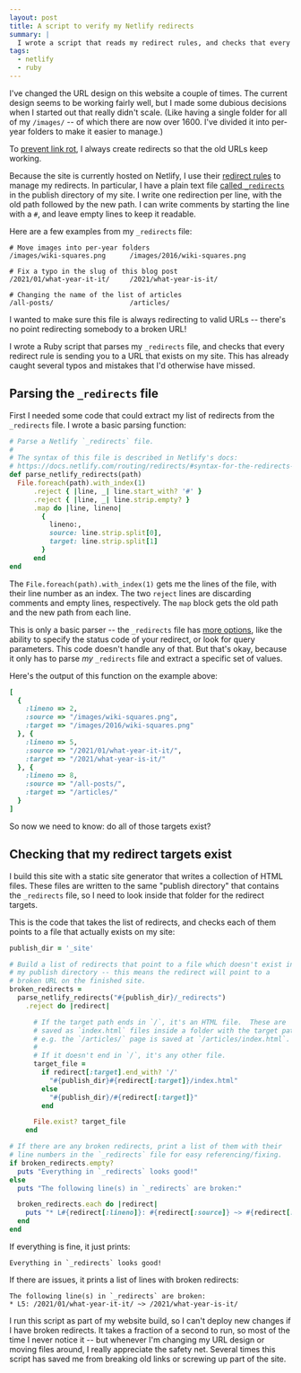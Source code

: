 ```yaml
---
layout: post
title: A script to verify my Netlify redirects
summary: |
  I wrote a script that reads my redirect rules, and checks that every redirect takes you to a page that actually exists on my site.
tags:
  - netlify
  - ruby
---
```

I've changed the URL design on this website a couple of times.
The current design seems to be working fairly well, but I made some dubious decisions when I started out that really didn't scale.
(Like having a single folder for all of my `/images/` -- of which there are now over 1600.
I've divided it into per-year folders to make it easier to manage.)

To [prevent link rot][link_rot], I always create redirects so that the old URLs keep working.

Because the site is currently hosted on Netlify, I use their [redirect rules] to manage my redirects.
In particular, I have a plain text file [called `_redirects`][_redirects] in the publish directory of my site.
I write one redirection per line, with the old path followed by the new path.
I can write comments by starting the line with a `#`, and leave empty lines to keep it readable.

Here are a few examples from my `_redirects` file:

```
# Move images into per-year folders
/images/wiki-squares.png      /images/2016/wiki-squares.png

# Fix a typo in the slug of this blog post
/2021/01/what-year-it-it/     /2021/what-year-is-it/

# Changing the name of the list of articles
/all-posts/                   /articles/
```

I wanted to make sure this file is always redirecting to valid URLs -- there's no point redirecting somebody to a broken URL!

I wrote a Ruby script that parses my `_redirects` file, and checks that every redirect rule is sending you to a URL that exists on my site.
This has already caught several typos and mistakes that I'd otherwise have missed.

[link_rot]: https://www.nngroup.com/articles/fighting-linkrot/
[redirect rules]: https://docs.netlify.com/routing/redirects/
[_redirects]: https://docs.netlify.com/routing/redirects/#syntax-for-the-redirects-file
[Jekyll]: https://jekyllrb.com

## Parsing the `_redirects` file

First I needed some code that could extract my list of redirects from the `_redirects` file.
I wrote a basic parsing function:

```ruby
# Parse a Netlify `_redirects` file.
#
# The syntax of this file is described in Netlify's docs:
# https://docs.netlify.com/routing/redirects/#syntax-for-the-redirects-file
def parse_netlify_redirects(path)
  File.foreach(path).with_index(1)
      .reject { |line, _| line.start_with? '#' }
      .reject { |line, _| line.strip.empty? }
      .map do |line, lineno|
        {
          lineno:,
          source: line.strip.split[0],
          target: line.strip.split[1]
        }
      end
end
```

The `File.foreach(path).with_index(1)` gets me the lines of the file, with their line number as an index.
The two `reject` lines are discarding comments and empty lines, respectively.
The `map` block gets the old path and the new path from each line.

This is only a basic parser -- the `_redirects` file has [more options](https://docs.netlify.com/routing/redirects/redirect-options/), like the ability to specify the status code of your redirect, or look for query parameters.
This code doesn't handle any of that.
But that's okay, because it only has to parse *my* `_redirects` file and extract a specific set of values.

Here's the output of this function on the example above:

```ruby
[
  {
    :lineno => 2,
    :source => "/images/wiki-squares.png",
    :target => "/images/2016/wiki-squares.png"
  }, {         
    :lineno => 5,
    :source => "/2021/01/what-year-it-it/",
    :target => "/2021/what-year-is-it/"
  }, {         
    :lineno => 8,
    :source => "/all-posts/",
    :target => "/articles/"
  }
]
```

So now we need to know: do all of those targets exist?



## Checking that my redirect targets exist

I build this site with a static site generator that writes a collection of HTML files.
These files are written to the same "publish directory" that contains the `_redirects` file, so I need to look inside that folder for the redirect targets.

This is the code that takes the list of redirects, and checks each of them points to a file that actually exists on my site:

```ruby
publish_dir = '_site'

# Build a list of redirects that point to a file which doesn't exist in
# my publish directory -- this means the redirect will point to a
# broken URL on the finished site.
broken_redirects =
  parse_netlify_redirects("#{publish_dir}/_redirects")
    .reject do |redirect|

      # If the target path ends in `/`, it's an HTML file.  These are
      # saved as `index.html` files inside a folder with the target path,
      # e.g. the `/articles/` page is saved at `/articles/index.html`.
      #
      # If it doesn't end in `/`, it's any other file.
      target_file =
        if redirect[:target].end_with? '/'
          "#{publish_dir}#{redirect[:target]}/index.html"
        else
          "#{publish_dir}/#{redirect[:target]}"
        end

      File.exist? target_file
    end

# If there are any broken redirects, print a list of them with their
# line numbers in the `_redirects` file for easy referencing/fixing.
if broken_redirects.empty?
  puts "Everything in `_redirects` looks good!"
else
  puts "The following line(s) in `_redirects` are broken:"

  broken_redirects.each do |redirect|
    puts "* L#{redirect[:lineno]}: #{redirect[:source]} ~> #{redirect[:target]}"
  end
end
```

If everything is fine, it just prints:

```
Everything in `_redirects` looks good!
```

If there are issues, it prints a list of lines with broken redirects:

```
The following line(s) in `_redirects` are broken:
* L5: /2021/01/what-year-it-it/ ~> /2021/what-year-is-it/
```

I run this script as part of my website build, so I can't deploy new changes if I have broken redirects.
It takes a fraction of a second to run, so most of the time I never notice it -- but whenever I'm changing my URL design or moving files around, I really appreciate the safety net.
Several times this script has saved me from breaking old links or screwing up part of the site.
